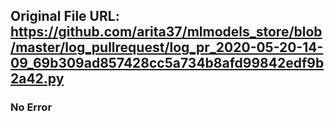 ## Original File URL: https://github.com/arita37/mlmodels_store/blob/master/log_pullrequest/log_pr_2020-05-20-14-09_69b309ad857428cc5a734b8afd99842edf9b2a42.py<br />

### No Error